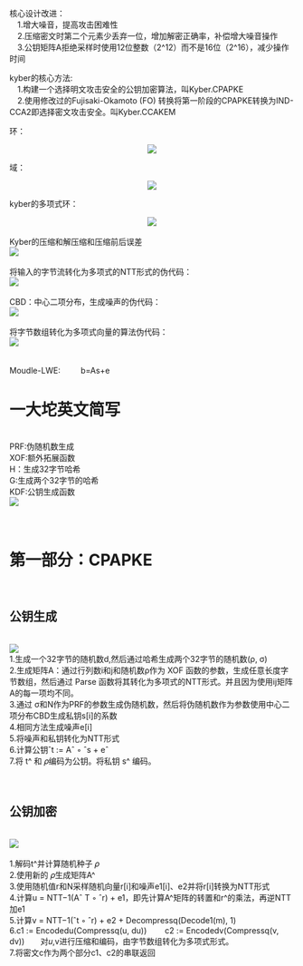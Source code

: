 核心设计改进：<br>
&emsp;1.增大噪音，提高攻击困难性<br>
&emsp;2.压缩密文时第二个元素少丢弃一位，增加解密正确率，补偿增大噪音操作<br>
&emsp;3.公钥矩阵A拒绝采样时使用12位整数（2^12）而不是16位（2^16），减少操作时间<br>

kyber的核心方法:<br>
&emsp;1.构建一个选择明文攻击安全的公钥加密算法，叫Kyber.CPAPKE<br>
&emsp;2.使用修改过的Fujisaki-Okamoto (FO) 转换将第一阶段的CPAPKE转换为IND-CCA2即选择密文攻击安全。叫Kyber.CCAKEM<br>

环：
<div style="text-align: center;">
    <img src="https://github.com/yeren101/Kyber/blob/main/%E7%8E%AF.png?raw=true"/>
</div>


域：
<div style="text-align: center;">
    <img src="https://github.com/yeren101/Kyber/blob/main/%E5%9F%9F.png?raw=true"/>
</div>


kyber的多项式环：
<div style="text-align: center;">
    <img src="https://github.com/yeren101/Kyber/blob/main/Kyber%E8%AE%A8%E8%AE%BA%E7%9A%84%E5%A4%9A%E9%A1%B9%E5%BC%8F%E7%8E%AF.png?raw=true"/>
</div>
<br>
Kyber的压缩和解压缩和压缩前后误差<br>
<div>
    <img src="https://github.com/yeren101/Kyber/blob/main/%E5%8E%8B%E7%BC%A9.jpg?raw=true"/>
</div>
<br>
将输入的字节流转化为多项式的NTT形式的伪代码：<br>
<div>
    <img src="https://github.com/yeren101/Kyber/blob/main/%E8%BD%AC%E5%8C%96NTT.jpg?raw=true"/>
</div>
<br>
CBD：中心二项分布，生成噪声的伪代码：<br>
<div>
    <img src="https://github.com/yeren101/Kyber/blob/main/%E7%94%9F%E6%88%90%E5%99%AA%E5%A3%B0.jpg?raw=true"/>
</div>
<br>
将字节数组转化为多项式向量的算法伪代码：<br>
<div>
    <img src="https://github.com/yeren101/Kyber/blob/main/%E5%AD%97%E8%8A%82%E6%95%B0%E7%BB%84%E8%BD%AC%E5%8C%96%E4%B8%BA%E5%A4%9A%E9%A1%B9%E5%BC%8F%E5%90%91%E9%87%8F.jpg?raw=true">
</div>
<br><br>
Moudle-LWE:
&emsp;&emsp;
b=As+e
<br>
<h1>一大坨英文简写</h1>
<br>PRF:伪随机数生成<br>
XOF:额外拓展函数<br>
H：生成32字节哈希<br>
G:生成两个32字节的哈希<br>
KDF:公钥生成函数<br>
<div>
    <img src="https://github.com/yeren101/Kyber/blob/main/%E4%B8%80%E5%A4%A7%E5%9D%A8%E7%AE%80%E5%86%99.jpg?raw=true">
</div>
<br><br>
<h1>第一部分：CPAPKE<br></h1>
&emsp;<h2>公钥生成</h2>
<br>
<div>
    <img src="https://github.com/yeren101/Kyber/blob/main/%E5%85%AC%E9%92%A5%E7%94%9F%E6%88%90.jpg?raw=true">
</div>
1.生成一个32字节的随机数d,然后通过哈希生成两个32字节的随机数(ρ, σ)<br>
2.生成矩阵A：通过行列数i和j和随机数ρ作为 XOF 函数的参数，生成任意长度字节数组，然后通过 Parse 函数将其转化为多项式的NTT形式。并且因为使用ij矩阵A的每一项均不同。<br>
3.通过 σ和N作为PRF的参数生成伪随机数，然后将伪随机数作为参数使用中心二项分布CBD生成私钥s[i]的系数<br>
4.相同方法生成噪声e[i]<br>
5.将噪声和私钥转化为NTT形式<br>
6.计算公钥ˆt := Aˆ ◦ ˆs + eˆ<br>
7.将 t^ 和 𝜌编码为公钥。将私钥 s^ 编码。<br>
<br>
&emsp;<h2>公钥加密</h2>
<br>
<div>
    <img src="https://github.com/yeren101/Kyber/blob/main/%E5%8A%A0%E5%AF%86.jpg?raw=true">
</div>
<br>
1.解码t^并计算随机种子 𝜌<br>
2.使用新的 𝜌生成矩阵A^<br>
3.使用随机值r和N采样随机向量r[i]和噪声e1[i]、e2并将r[i]转换为NTT形式<br>
4.计算u = NTT−1(Aˆ T ◦ ˆr) + e1，即先计算A^矩阵的转置和r^的乘法，再逆NTT加e1<br>
5.计算v = NTT−1(ˆt ◦ ˆr) + e2 + Decompressq(Decode1(m), 1)<br>
6.c1 := Encodedu(Compressq(u, du)) &emsp;&emsp;c2 := Encodedv(Compressq(v, dv))&emsp;&emsp;对𝑢,v进行压缩和编码，由字节数组转化为多项式形式。<br>
7.将密文c作为两个部分c1、c2的串联返回<br>
